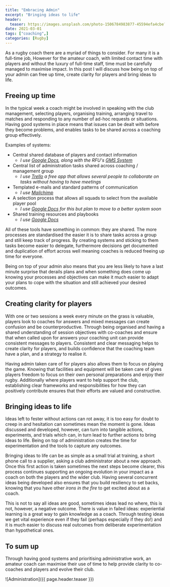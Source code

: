 ```yaml
---
title: "Embracing Admin"
excerpt: "Bringing ideas to life"
header:
  teaser: https://images.unsplash.com/photo-1506784983877-45594efa4cbe?ixlib=rb-1.2.1&ixid=MXwxMjA3fDB8MHxwaG90by1wYWdlfHx8fGVufDB8fHw%3D&auto=format&fit=crop&w=1348&q=80
date: 2021-03-01
tags: ["coaching",]
categories: [Rugby]
---
```


As a rugby coach there are a myriad of things to consider. For many it is a full-time job, However for the amateur coach, with limited contact time with players and without the luxury of full-time staff, time must be carefully managed to maximise impact. In this post I will discuss how being on top of your admin can free up time, create clarity for players and bring ideas to life.

## Freeing up time

In the typical week a coach might be involved in speaking with the club management, selecting players, organising training, arranging travel to matches and responding to any number of ad-hoc requests or situations. Having good systems in place means that issues can be dealt with before they become problems, and enables tasks to be shared across a coaching group effectively.

Examples of systems:

- Central shared database of players and contact information
  - _I use [Google Docs](https://docs.google.com/), along with the RFU's [GMS System](https://gms.rfu.com/GMS/Account/Login)_
- Central list of administration tasks shared across coaching / management group
  - _I use [Trello](https://trello.com/) a free app that allows several people to collaborate on tasks without having to have meetings_
- Templated e-mails and standard patterns of communication
  - _I use [Mailchimp](https://mailchimp.com/)_
- A selection process that allows all squads to select from the available player pool
  - _I use [Google Docs](https://docs.google.com/) for this but plan to move to a better system soon_
- Shared training resources and playbooks
  - _I use [Google Docs](https://docs.google.com/)_

All of these tools have something in common: they are shared. The more processes are standardised the easier it is to share tasks across a group and still keep track of progress. By creating systems and sticking to them tasks become easier to delegate, furthermore decisions get documented and duplication of effort across well meaning coaches is reduced freeing up time for everyone.

Being on top of your admin also means that you are less likely to have a last minute surprise that derails plans and when something does come up knowing your processes and objectives can make it much easier to adapt your plans to cope with the situation and still achieved your desired outcomes.

## Creating clarity for players

With one or two sessions a week every minute on the grass is valuable, players look to coaches for answers and mixed messages can create confusion and be counterproductive. Through being organised and having a shared understanding of session objectives with co-coaches and ensure that when called upon for answers your coaching unit can provide consistent messages to players. Consistent and clear messaging helps to create clarity for players, and builds confidence that the coaching team have a plan, and a strategy to realise it.

Having admin taken care of for players also allows them to focus on playing the game. Knowing that facilities and equipment will be taken care of gives players freedom to focus on their own personal preparations and enjoy their rugby. Additionally where players want to help support the club, establishing clear frameworks and responsibilities for how they can positively contribute ensures that their efforts are valued and constructive.

## Bringing ideas to life

Ideas left to fester without actions can rot away, it is too easy for doubt to creep in and hesitation can sometimes mean the moment is gone. Ideas discussed and developed, however, can turn into tangible actions, experiments, and trials which can, in turn lead to further actions to bring ideas to life. Being on top of administration creates the time for experimentation and the tools to capture any outcomes.

Bringing ideas to life can be as simple as a small trial at training, a short phone call to a supplier, asking a club administrator about a new approach. Once this first action is taken sometimes the next steps become clearer, this process continues supporting an ongoing evolution in your impact as a coach on both the players and the wider club. Having several concurrent ideas being developed also ensures that you build resiliency to set backs, knowing that you have other _irons in the fire_ to get excited about as a coach.

This is not to say all ideas are good, sometimes ideas lead no where, this is not, however, a negative outcome. There is value in failed ideas: experiential learning is a great way to gain knowledge as a coach. Through testing ideas we get vital experience even if they fail (perhaps especially if they do!) and it is much easier to discuss real outcomes from deliberate experimentation than hypothetical ones.

## To sum up

Through having good systems and prioritising administrative work, an amateur coach can maximise their use of time to help provide clarity to co-coaches and players and evolve their club.

![Administration]({{ page.header.teaser }})
